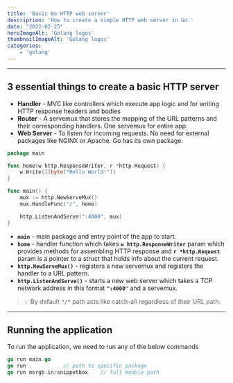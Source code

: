 ```yaml
---
title: 'Basic Go HTTP web server'
description: 'How to create a simple HTTP web server in Go.'
date: "2022-02-25"
heroImageAlt: 'Golang logos'
thumbnailImageAlt: 'Golang logos'
categories: 
	- 'golang'
---
```


---

## 3 essential things to create a basic HTTP server

- **Handler** - MVC like controllers which execute app logic and for writing HTTP response headers and bodies
- **Router** - A servemux that stores the mapping of the URL patterns and their corresponding handlers. One servemux for entire app.
- **Web Server** - To listen for incoming requests. No need for external packages like NGINX or Apache. Go has its own package.

```go:main.go
package main

func home(w http.ResponseWriter, r *http.Request) {
	w.Write([]byte("Hello World!"))
}

func main() {
	mux := http.NewServeMux()
	mux.HandleFunc("/", home)

	http.ListenAndServe(":4000", mux)
}
```

- **`main`** - main package and entry point of the app to start.
- **`home`** - handler function which takes **`w http.ResponseWriter`** param which provides methods for assembling HTTP response and **`r *http.Request`** param is a pointer to a struct that holds info about the current request.
- **`http.NewServeMux()`** - registers a new servemux and registers the handler to a URL pattern.
- **`http.ListenAndServe()`** - starts a new web server which takes a TCP network address in this format **`":4000"`** and a servemux.

> 💡 By default **`"/"`** path acts like catch-all regardless of their URL path.

---

## Running the application

To run the application, we need to run any of the below commands

```go
go run main.go
go run .          // path to specific package
go run msrgb.in/snippetbox    // full module path
```
